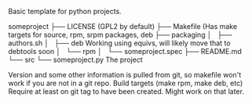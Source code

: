 Basic template for python projects.

someproject
├── LICENSE   (GPL2 by default)
├── Makefile  (Has make targets for source, rpm, srpm packages, deb
├── packaging
│   ├── authors.sh
│   ├── deb  Working using equivs, will likely move that to debtools soon
│   └── rpm
│       └── someproject.spec
├── README.md
└── src
    └── someproject.py  The project

Version and some other information is pulled from git, so makefile won't work
if you are not in a git repo. Build targets (make rpm, make deb, etc) Require at least
on git tag to have been created. Might work on that later.
